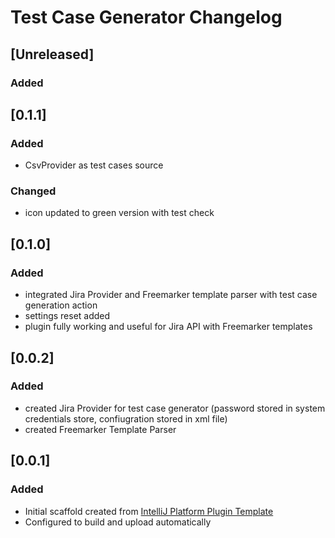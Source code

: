 <!-- Keep a Changelog guide -> https://keepachangelog.com -->

# Test Case Generator Changelog

## [Unreleased]
### Added

## [0.1.1]
### Added
- CsvProvider as test cases source

### Changed
- icon updated to green version with test check

## [0.1.0]
### Added
- integrated Jira Provider and Freemarker template parser with test case generation action
- settings reset added
- plugin fully working and useful for Jira API with Freemarker templates

## [0.0.2]
### Added
- created Jira Provider for test case generator (password stored in system credentials store, confiugration stored in xml file)
- created Freemarker Template Parser

## [0.0.1]
### Added
- Initial scaffold created from [IntelliJ Platform Plugin Template](https://github.com/JetBrains/intellij-platform-plugin-template)
- Configured to build and upload automatically
